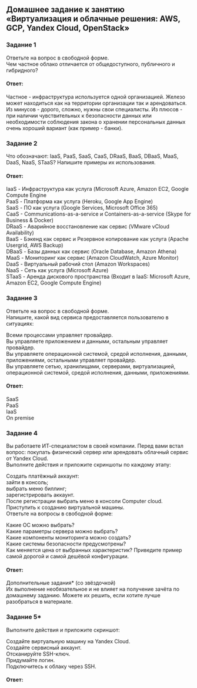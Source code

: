 ## Домашнее задание к занятию «Виртуализация и облачные решения: AWS, GCP, Yandex Cloud, OpenStack»  

### Задание 1  
Ответьте на вопрос в свободной форме.  
Чем частное облако отличается от общедоступного, публичного и гибридного?  

#### Ответ:  
Частное - инфраструктура используется одной организацией. Железо может находиться как на территории организации так и арендоваться. Из минусов - дорого, сложно, нужны свои специалисты. Из плюсов - при наличии чувствительных к безопасности данных или необходимости соблюдения закона о хранении персональных данных очень хороший вариант (как пример - банки).  

### Задание 2  
Что обозначают: IaaS, PaaS, SaaS, CaaS, DRaaS, BaaS, DBaaS, MaaS, DaaS, NaaS, STaaS? Напишите примеры их использования.  

#### Ответ:  
IaaS - Инфраструктура как услуга (Microsoft Azure, Amazon EC2, Google Compute Engine  
PaaS - Платформа как услуга (Heroku, Google App Engine)  
SaaS - ПО как услуга (Google Services, Microsoft Office 365)  
CaaS - Communications-as-a-service и Containers-as-a-service (Skype for Business & Docker)  
DRaaS - Аварийное восстановление как сервис (VMware vCloud Availability)  
BaaS - Бэкенд как сервис и Резервное копирование как услуга (Apache Usergrid, AWS Backup)  
DBaaS - Базы данных как сервис (Oracle Database, Amazon Athena)  
MaaS - Мониторинг как сервис (Amazon CloudWatch, Azure Monitor)  
DaaS - Виртуальный рабочий стол (Amazon Workspaces)  
NaaS - Сеть как услуга (Microsoft Azure)  
STaaS - Аренда дискового пространства (Входит в IaaS: Microsoft Azure, Amazon EC2, Google Compute Engine)  


### Задание 3  
Ответьте на вопрос в свободной форме.  
Напишите, какой вид сервиса предоставляется пользователю в ситуациях:  

Всеми процессами управляет провайдер.  
Вы управляете приложением и данными, остальным управляет провайдер.  
Вы управляете операционной системой, средой исполнения, данными, приложениями, остальными управляет провайдер.  
Вы управляете сетью, хранилищами, серверами, виртуализацией, операционной системой, средой исполнения, данными, приложениями.  

#### Ответ:  
SaaS  
PaaS  
IaaS  
On premise  


### Задание 4  
Вы работаете ИТ-специалистом в своей компании. Перед вами встал вопрос: покупать физический сервер или арендовать облачный сервис от Yandex Cloud.  
Выполните действия и приложите скриншоты по каждому этапу:  

Создать платёжный аккаунт:  
зайти в консоль;  
выбрать меню биллинг;  
зарегистрировать аккаунт.  
После регистрации выбрать меню в консоли Computer cloud.  
Приступить к созданию виртуальной машины.  
Ответьте на вопросы в свободной форме:  

Какие ОС можно выбрать?  
Какие параметры сервера можно выбрать?  
Какие компоненты мониторинга можно создать?  
Какие системы безопасности предусмотрены?  
Как меняется цена от выбранных характеристик? Приведите пример самой дорогой и самой дешёвой конфигурации.  

#### Ответ:  


Дополнительные задания* (со звёздочкой)  
Их выполнение необязательное и не влияет на получение зачёта по домашнему заданию. Можете их решить, если хотите лучше разобраться в материале.  

### Задание 5*  
Выполните действия и приложите скриншот:  

Создайте виртуальную машину на Yandex Cloud.  
Создайте сервисный аккаунт.  
Отсканируйте SSH-ключ.  
Придумайте логин.  
Подключитесь к облаку через SSH.  

#### Ответ:  

